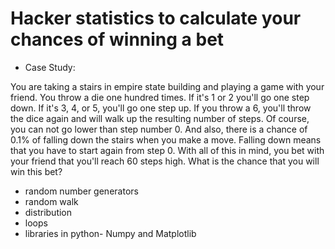 # Hacker statistics to calculate your chances of winning a bet

* Case Study: 

You are taking a stairs in empire state building and playing a game with your friend. You throw a die one hundred times.
If it's 1 or 2 you'll go one step down. If it's 3, 4, or 5, you'll go one step up.
If you throw a 6, you'll throw the dice again and will walk up the resulting number of steps. Of course, you can not go lower than step number 0. And also, there is a chance of 0.1% of falling down the stairs when you make a move. Falling down means that you have to start again from step 0. With all of this in mind, you bet with your friend that you'll reach 60 steps high.
What is the chance that you will win this bet?

* random number generators
* random walk 
* distribution
* loops
* libraries in python- Numpy and Matplotlib 

